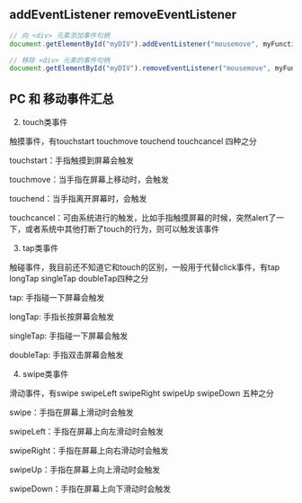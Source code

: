 ## addEventListener removeEventListener
```js
// 向 <div> 元素添加事件句柄
document.getElementById("myDIV").addEventListener("mousemove", myFunction);

// 移除 <div> 元素的事件句柄
document.getElementById("myDIV").removeEventListener("mousemove", myFunction);
```

## PC 和 移动事件汇总
2. touch类事件

触摸事件，有touchstart touchmove touchend touchcancel 四种之分

touchstart：手指触摸到屏幕会触发

touchmove：当手指在屏幕上移动时，会触发

touchend：当手指离开屏幕时，会触发

touchcancel：可由系统进行的触发，比如手指触摸屏幕的时候，突然alert了一下，或者系统中其他打断了touch的行为，则可以触发该事件

3. tap类事件

触碰事件，我目前还不知道它和touch的区别，一般用于代替click事件，有tap longTap singleTap doubleTap四种之分

tap: 手指碰一下屏幕会触发

longTap: 手指长按屏幕会触发

singleTap: 手指碰一下屏幕会触发

doubleTap: 手指双击屏幕会触发

4. swipe类事件

滑动事件，有swipe swipeLeft swipeRight swipeUp swipeDown 五种之分

swipe：手指在屏幕上滑动时会触发

swipeLeft：手指在屏幕上向左滑动时会触发

swipeRight：手指在屏幕上向右滑动时会触发

swipeUp：手指在屏幕上向上滑动时会触发

swipeDown：手指在屏幕上向下滑动时会触发
